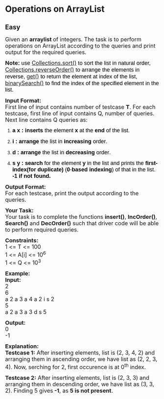 # Operations on ArrayList
## Easy 
<div class="problem-statement">
                <p></p><p><span style="font-size:18px">Given an <strong>arraylist </strong>of integers. The task is to perform operations on ArrayList according to the queries and print output for the required queries.</span></p>

<p><span style="font-size:18px"><strong>Note</strong><span style="background-color:transparent; color:rgb(0, 0, 0); font-family:arial"><strong>: </strong>use </span><a href="https://www.geeksforgeeks.org/collections-sort-java-examples/" style="text-decoration:none;" target="_blank"><u>Collections.sort()</u></a><span style="background-color:transparent; color:rgb(0, 0, 0); font-family:arial"> to sort the list in natural order, </span><a href="https://www.geeksforgeeks.org/collections-reverseorder-java-examples/" style="text-decoration:none;" target="_blank"><u>Collections.reverseOrder()</u></a><span style="background-color:transparent; color:rgb(0, 0, 0); font-family:arial"> to arrange the elements in reverse, </span><a href="https://www.geeksforgeeks.org/arraylist-get-method-java-examples/" style="text-decoration:none;" target="_blank"><u>get()</u></a><span style="background-color:transparent; color:rgb(0, 0, 0); font-family:arial"> to return the element at index of the list, </span><a href="https://www.geeksforgeeks.org/collections-binarysearch-java-examples/" style="text-decoration:none;" target="_blank"><u>binarySearch()</u></a><span style="background-color:transparent; color:rgb(0, 0, 0); font-family:arial"> to find the index of the specified element in the list.</span></span></p>

<p><span style="font-size:18px"><strong>Input Format:</strong><br>
First line of input contains number of testcase <strong>T</strong>. For each testcase, first line of input contains Q, number of queries. Next line contains Q queries as:</span></p>

<ol>
	<li dir="ltr">
	<p dir="ltr"><span style="font-size:18px"><span style="background-color:transparent; color:rgb(0, 0, 0); font-family:arial"><strong>a x :</strong> <strong>inserts </strong>the element <strong>x </strong>at the <strong>end </strong>of the list.</span></span></p>
	</li>
	<li dir="ltr">
	<p dir="ltr"><span style="font-size:18px"><span style="background-color:transparent; color:rgb(0, 0, 0); font-family:arial"><strong>i :</strong> <strong>arrange </strong>the list in <strong>increasing </strong>order</span>.</span></p>
	</li>
	<li dir="ltr">
	<p dir="ltr"><span style="font-size:18px"><span style="background-color:transparent; color:rgb(0, 0, 0); font-family:arial"><strong>d :</strong> <strong>arrange </strong>the list in <strong>decreasing </strong>order</span>.</span></p>
	</li>
	<li dir="ltr">
	<p dir="ltr"><span style="font-size:18px"><span style="background-color:transparent; color:rgb(0, 0, 0); font-family:arial"><strong>s y :</strong> <strong>search </strong>for the element <strong>y </strong>in the list and prints the <strong>first-index(for duplicate) </strong>(<strong>0</strong>-<strong>based indexing</strong>) of that in the list. <strong>-1 if not found.</strong></span></span></p>
	</li>
</ol>

<p dir="ltr"><span style="font-size:18px"><strong>Output Format:</strong><br>
For each testcase, print the output according to the queries.</span></p>

<p dir="ltr"><span style="font-size:18px"><strong>Your Task:</strong><br>
Your task is to complete the functions <strong>insert()</strong>, <strong>IncOrder()</strong>, <strong>Search()</strong> and <strong>DecOrder()</strong> such that driver code will be able to perform required queries.</span></p>

<p dir="ltr"><span style="font-size:18px"><strong>Constraints:</strong><br>
1 &lt;= T &lt;= 100<br>
1 &lt;= A[i] &lt;= 10<sup>6</sup><br>
1 &lt;= Q &lt;= 10<sup>3</sup></span></p>

<p dir="ltr"><span style="font-size:18px"><strong>Example:</strong><br>
<strong>Input:</strong><br>
2<br>
6<br>
a 2 a 3 a 4 a 2 i s 2<br>
5<br>
a 2 a 3 a 3 d s 5</span></p>

<p><span style="font-size:18px"><strong>Output:</strong><br>
0<br>
-1</span></p>

<p><span style="font-size:18px"><strong>Explanation:</strong><br>
<strong>Testcase 1:</strong> After inserting elements, list is (2, 3, 4, 2) and arranging them in ascending order, we have list as (2, 2, 3, 4). Now, serching for 2, first occurence is at 0<sup>th</sup> index.</span></p>

<p><span style="font-size:18px"><strong>Testcase 2:</strong> After inserting elements, list is (2, 3, 3) and arranging them in descending order, we have list as (3, 3, 2). Finding 5 gives<strong> -1</strong>, as <strong>5 is not present</strong>.</span></p>
 <p></p>
            </div>